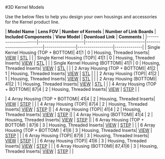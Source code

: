 #3D Kernel Models

Use the below files to help you design your own housings and accessories for the Kernel product line.

|            **Model Name**  |  **Lens FOV**          | **Number of Kernels** | **Number of Link Boards** | **Included Components**  |    **View Model**    |    **Download Link**    | **Comments** |
|----------------------|-----------------------|------------------------------|--------------------------|----------------|------------------|--------------|
| Single Kernel Housing (TOP + BOTTOM)| 41|1                     | 0                            | Housing, Threaded Inserts|  [VIEW](https://skfb.ly/6uXpz)      | [STL](http://docs.peauproductions.com/kernel/3d_models/1_kernel_housing_assem.STL)               |              |
| Single Kernel Housing (TOP)| 41|1                     | 0                            | Housing, Threaded Inserts|  [VIEW](https://skfb.ly/6uXpu)      | [STL](http://docs.peauproductions.com/kernel/3d_models/1_kernel_top.STL)                 |              |
| Single Kernel Housing (BOTTOM)| 41|1                     | 0                            | Housing, Threaded Inserts|  [VIEW](https://skfb.ly/6uXpr)      | [STL](http://docs.peauproductions.com/kernel/3d_models/1_kernel_bottom.STL)                 |              |
| 2 Array Housing (TOP + BOTTOM)| 41|2                     | 1                            | Housing, Threaded Inserts|  [VIEW](https://skfb.ly/6uWXO)      | [STL](http://docs.peauproductions.com/kernel/3d_models/2_kernel_housing_assem.STL)                |              |
| 2 Array Housing (TOP)| 41|2                     | 1                            | Housing, Threaded Inserts|  [VIEW](https://skfb.ly/6uWXM)      | [STL](http://docs.peauproductions.com/kernel/3d_models/2_kernel_top.STL)                 |              |
| 2 Array Housing (BOTTOM)| 41|2                     | 1                            | Housing, Threaded Inserts|  [VIEW](https://skfb.ly/6uWXH)      | [STL](http://docs.peauproductions.com/kernel/3d_models/2_kernel_bottom.STL)                 |              |
| 4 Array Housing (TOP + BOTTOM)| 87|4                     | 2                            | Housing, Threaded Inserts|  [VIEW]()      | [STEP](https://drive.google.com/open?id=10laTx8vnWrsX4yasGyklCYWF-yXa2yW3)                |              |

| 4 Array Housing (TOP + BOTTOM)| 41|4                     | 2                            | Housing, Threaded Inserts|  [VIEW]()      | [STEP](https://drive.google.com/open?id=1W9W-H3al4GNg8Hu6B0aH0ddJLGX5ufXn)                |              |
| 4 Array Housing (TOP)| 87|4                     | 2                            | Housing, Threaded Inserts|  [VIEW]()      | [STEP](https://drive.google.com/open?id=1AxV8LtJZQKWMrtVd5d5muqaACaWsoT9c)                 ||
| 4 Array Housing (TOP)| 41|4                     | 2                            | Housing, Threaded Inserts|  [VIEW]()      | [STEP](https://drive.google.com/open?id=1uPVXF9H7ICmtwqtjE9U97qY2WZNE0025)                 ||
| 4 Array Housing (BOTTOM)| 41|4                     | 2                            | Housing, Threaded Inserts|  [VIEW]()      | [STEP](https://drive.google.com/open?id=1d_sW_7jI4JF1RO-4HKWsljlFH6BebdD7)                 ||
| 6 Array Housing (TOP + BOTTOM) | 87|6                     | 3                            | Housing, Threaded Inserts|  [VIEW]()      | [STEP](https://drive.google.com/open?id=1-rJnUpnsL3oT4rNmryet8fh4Bc7345qw)                |  |
| 6 Array Housing (TOP + BOTTOM) | 41|6                     | 3                            | Housing, Threaded Inserts|  [VIEW]()      | [STEP](https://drive.google.com/open?id=1i14a3cD6q1qd2Xzz2bXFlwhM_WWM8R7D)                |  |
| 6 Array Housing (TOP)| 87|6                     | 3                            | Housing, Threaded Inserts|  [VIEW]()      | [STEP](https://drive.google.com/open?id=1O-ybcugrQtGlpF6n5cqJIcXplq7oGOhl)                 |              |
| 6 Array Housing (TOP)| 41|6                     | 3                            | Housing, Threaded Inserts|  [VIEW]()      | [STEP](https://drive.google.com/open?id=17dXsXMiaRUT9lTf1IcEIRriuxs0BZX7Q)                 |              |
| 6 Array Housing (BOTTOM)| 87,41|6                     | 3                            | Housing, Threaded Inserts|  [VIEW]()      | [STEP](https://drive.google.com/open?id=1ZlWYGz8vDlMKO_ZKPvkuPqCUCTWkg3_U)                 | |  

























